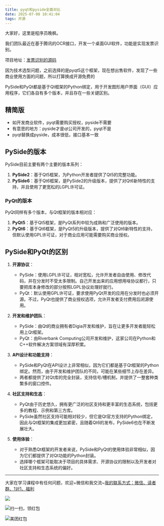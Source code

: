 ```yaml
---
title: pyqt和pyside全面对比
date: 2025-07-08 10:41:04
tags: 开源
---
```


大家好，这里是程序员晚枫。

我们团队最近在基于腾讯的OCR接口，开发一个桌面GUI软件，功能是实现发票识别。

项目地址：[发票识别的源码](https://gitcode.com/python4office/poui/blob/develop/poocr_gui/exe.py)

因为技术选型问题，之前选择的是pyqt5这个框架，现在想出售软件，发现了一些商业使用方面的问题，所以打算换成开源免费的

PySide和PyQt都是基于Qt框架的Python绑定，用于开发图形用户界面（GUI）应用程序，它们各自有多个版本，并且存在一些关键区别。

## 精简版

- 如开发商业软件，pyqt需要购买授权，pyside不需要
- 有意思的地方：pyside才是qt公司开发的，pyqt不是
- pyqt替换成pyside，成本很低，接口基本一致

## PySide的版本

PySide目前主要有两个主要的版本系列：

1. **PySide2**：基于Qt5框架，为Python开发者提供了Qt5的完整功能。
2. **PySide6**：基于Qt6框架，是PySide2的升级版本，提供了对Qt6新特性的支持，并且使用了更宽松的LGPL许可证。

### PyQt的版本

PyQt同样有多个版本，与Qt框架的版本相对应：

1. **PyQt5**：基于Qt5框架，是PyQt系列中较为成熟和广泛使用的版本。
2. **PyQt6**：基于Qt6框架，是PyQt5的升级版本，提供了对Qt6新特性的支持，但默认使用GPL许可证，对于商业应用可能需要购买商业授权。

## PySide和PyQt的区别

1. **开源协议**：
    - PySide：使用LGPL许可证，相对宽松，允许开发者自由使用、修改代码，并在分发时不受太多限制。自己开发出来的应用想用啥协议都行，只要把库本身修改的部分按照LGPL协议处理好就行。
    - PyQt：默认使用GPL许可证，要求使用PyQt开发的应用在分发时也必须开源。不过，PyQt也提供了商业授权选项，允许开发者支付费用后闭源使用。

2. **开发和维护团队**：
    - PySide：由Qt的商业拥有者Digia开发和维护，旨在让更多开发者能轻松用上Qt框架。
    - PyQt：由Riverbank Computing公司开发和维护，这家公司在Python和C++软件解决方案领域有深厚积累。

3. **API设计和功能支持**：
    - PySide和PyQt在API设计上非常相似，因为它们都是基于Qt框架的Python绑定。然而，由于开发和维护团队的不同，可能在某些细节上存在差异。
    - 两者都提供了对Qt库的完全封装，支持信号/槽机制，并提供了一整套种类繁多的窗口控件。

4. **社区支持和生态**：
    - PyQt由于历史悠久，拥有更广泛的社区支持和更丰富的生态系统，包括更多的教程、示例和第三方库。
    - PySide虽然社区支持可能相对较少，但它是Qt官方支持的Python绑定，因此与Qt框架的集成更加紧密，且随着Qt6的发布，PySide6也在不断发展壮大。

5. **使用体验**：
    - 对于熟悉Qt框架的开发者来说，PySide和PyQt的使用体验非常相似，因为它们都提供了对Qt功能的Python封装。
    - 选择哪个框架可能取决于项目的具体需求、开源协议的限制以及开发者对社区支持和生态系统的偏好。

----

大家在学习课程中有任何问题，欢迎+微信和我交流~[我的联系方式：微信、读者群、1对1、福利](http://www.python4office.cn/wechat-qrcode/)


![](https://cos.python-office.com/ads/gzh/sub-py.jpg)

![扫一扫，领红包](https://raw.gitcode.com/user-images/assets/5027920/84b09492-5f26-4c39-8e30-f056839d1993/6152d8017a3595256e51cbd9e08e148b.png '6152d8017a3595256e51cbd9e08e148b.png')
  
![美团红包](https://raw.gitcode.com/user-images/assets/5027920/84f473b9-6373-46f4-beea-b671bddc637c/6d283319df13b09a3f74a9f19bf18a97.jpg '6d283319df13b09a3f74a9f19bf18a97.jpg')


